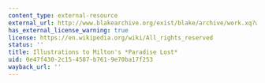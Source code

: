 ```yaml
---
content_type: external-resource
external_url: http://www.blakearchive.org/exist/blake/archive/work.xq?workid=but529&java=yes
has_external_license_warning: true
license: https://en.wikipedia.org/wiki/All_rights_reserved
status: ''
title: Illustrations to Milton's *Paradise Lost*
uid: 0e47f430-2c15-4587-b761-9e70ba17f253
wayback_url: ''
---
```

